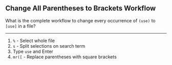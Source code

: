 ## Change All Parentheses to Brackets Workflow

What is the complete workflow to change every occurrence of `(use)` to `[use]` in a file?

---

1. `%` - Select whole file
2. `s` - Split selections on search term
3. Type `use` and Enter
4. `mr([` - Replace parentheses with square brackets

